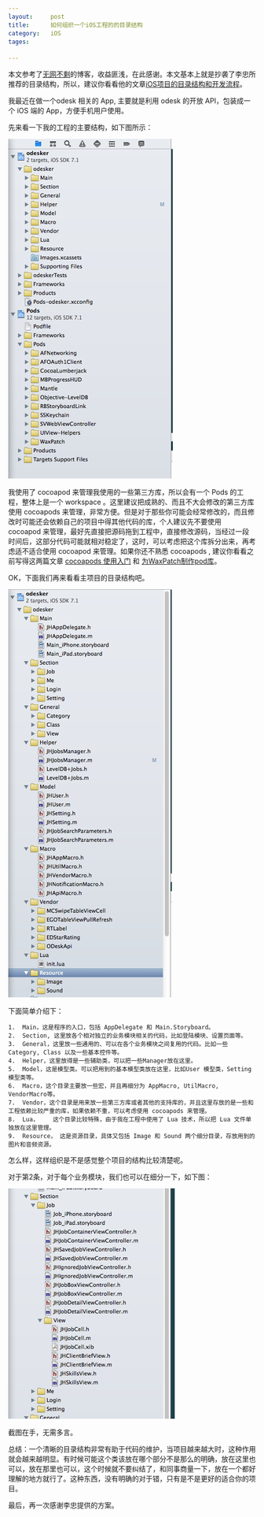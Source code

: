 ```yaml
---
layout: 	post
title:		如何组织一个iOS工程的的目录结构
category:	iOS
tages:		

---
```


本文参考了[无网不剩](http://limboy.me/ios/2013/09/23/build-ios-application.html)的博客，收益匪浅，在此感谢。本文基本上就是抄袭了李忠所推荐的目录结构，所以，建议你看看他的文章[iOS项目的目录结构和开发流程](http://limboy.me/ios/2013/09/23/build-ios-application.html)。

我最近在做一个odesk 相关的 App, 主要就是利用 odesk 的开放 API，包装成一个 iOS 端的 App，方便手机用户使用。

先来看一下我的工程的主要结构，如下图所示：

![](../album/code-struct-for-ios-project/1.png)

我使用了 cocoapod 来管理我使用的一些第三方库，所以会有一个 Pods 的工程，整体上是一个 workspace 。这里建议把成熟的、而且不大会修改的第三方库使用 cocoapods 来管理，非常方便。但是对于那些你可能会经常修改的，而且修改时可能还会依赖自己的项目中得其他代码的库，个人建议先不要使用 cocoapod 来管理，最好先直接把源码拖到工程中，直接修改源码，当经过一段时间后，这部分代码可能就相对稳定了，这时，可以考虑把这个库拆分出来，再考虑适不适合使用 cocoapod 来管理。如果你还不熟悉 cocoapods , 建议你看看之前写得这两篇文章 [cocoapods 使用入门](http://blog.codingcoder.com/cocoapods-usage/) 和 [为WaxPatch制作pod库](http://blog.codingcoder.com/make-pod-for-waxpatch/)。

 OK，下面我们再来看看主项目的目录结构吧。

![](../album/code-struct-for-ios-project/2.png)
 
下面简单介绍下：
 
	1.	Main，这是程序的入口，包括 AppDelegate 和 Main.Storyboard。
	2.	Section, 这里放各个相对独立的业务模块相关的代码，比如登陆模块、设置页面等。
	3.	General，这里放一些通用的、可以在各个业务模块之间复用的代码。比如一些 Category, Class 以及一些基本控件等。
	4.	Helper，这里放得是一些辅助类，可以把一些Manager放在这里。
	5.	Model，这是模型类。可以把用到的基本模型类放在这里，比如User 模型类，Setting 模型类等。
	6.	Macro，这个目录主要放一些宏，并且再细分为 AppMacro, UtilMacro, VendorMacro等。
	7.	Vendor，这个目录是用来放一些第三方库或者其他的支持库的，并且这里存放的是一些和工程依赖比较严重的库，如果依赖不重，可以考虑使用 cocoapods 来管理。
	8.	Lua，	这个目录比较特殊，由于我在工程中使用了 Lua 技术，所以把 Lua 文件单独放在这里管理。
	9.	Resource， 这是资源目录，具体又包括 Image 和 Sound 两个细分目录，存放用到的图片和音频资源。
	
怎么样，这样组织是不是感觉整个项目的结构比较清楚呢。

对于第2条，对于每个业务模块，我们也可以在细分一下，如下图：

![](../album/code-struct-for-ios-project/3.png)

截图在手，无需多言。

总结：一个清晰的目录结构非常有助于代码的维护，当项目越来越大时，这种作用就会越来越明显。有时候可能这个类该放在哪个部分不是那么的明确，放在这里也可以，放在那里也可以，这个时候就不要纠结了，和同事商量一下，放在一个都好理解的地方就行了。这种东西，没有明确的对于错，只有是不是更好的适合你的项目。

最后，再一次感谢李忠提供的方案。
 



